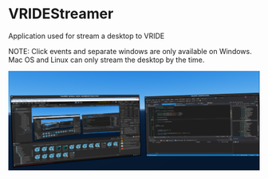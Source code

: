 # VRIDEStreamer
Application used for stream a desktop to VRIDE

NOTE: Click events and separate windows are only available on Windows. Mac OS and Linux can only stream the desktop by the time.

![alt text](https://github.com/Vito217/VRIDEStreamer/blob/master/Screenshots/streaming.png)
